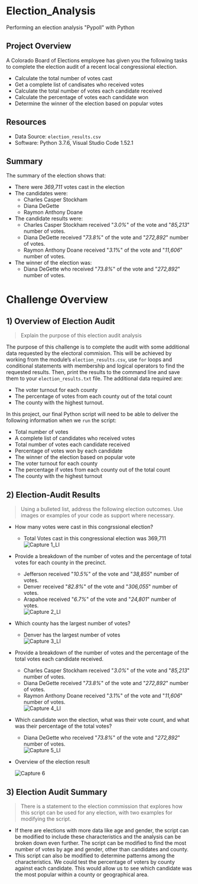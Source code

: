 # Election_Analysis
  Performing an election analysis "Pypoll" with Python 

## Project Overview
A Colorado Board of Elections employee has given you the following tasks to complete the election audit of a recent local congressional election.
 * Calculate the total number of votes cast
 * Get a complete list of candisates who received votes
 * Calculate the total number of votes each candidate received
 * Calculate the percentage of votes each candidate won
 * Determine the winner of the election based on popular votes

## Resources
  * Data Source: `election_results.csv` 
  * Software: Python 3.7.6, Visual Studio Code 1.52.1
  
## Summary
The summary of the election shows that:
* There were *369,711* votes cast in the election
* The candidates were:
   * Charles Casper Stockham
   * Diana DeGette
   * Raymon Anthony Doane
* The candidate results were:
   * Charles Casper Stockham received "*3.0%*" of the vote and "*85,213*" number of votes.
   * Diana DeGette received "*73.8%*" of the vote and "*272,892*" number of votes.
   * Raymon Anthony Doane received "*3.1*%" of the vote and "*11,606*" number of votes.
* The winner of the election was:
   * Diana DeGette who received "*73.8%*" of the vote and "*272,892*" number of votes.
 
 # Challenge Overview
 ## 1) Overview of Election Audit
 > Explain the purpose of this election audit analysis 
   
   The purpose of this challenge is to complete the audit with some additional data requested by the electoral commision. This will be achieved by working from the      module’s `election_results.csv`, use `for` loops and conditional statements with membership and logical operators to find the requested results. Then, print the results to the command line and save them to your `election_results.txt` file. The additional data required are:
   * The voter turnout for each county
   * The percentage of votes from each county out of the total count
   * The county with the highest turnout. 
   
In this project, our final Python script will need to be able to deliver the following information when we `run` the script: 
   * Total number of votes
   * A complete list of candidates who received votes
   * Total number of votes each candidate received
   * Percentage of votes won by each candidate
   * The winner of the election based on popular vote
   * The voter turnout for each county
   * The percentage if votes from each county out of the total count
   * The county with the highest turnout
  
 ## 2) Election-Audit Results
 > Using a bulleted list, address the following election outcomes. Use images or examples of your code as support where necessary.
 * How many votes were cast in this congrssional election?
   * Total Votes cast in this congressional election was 369,711  
![Capture 1_LI](https://user-images.githubusercontent.com/76136277/104855980-e224a080-58dd-11eb-852b-eb711e723caf.jpg)


 * Provide a breakdown of the number of votes and the percentage of total votes for each county in the precinct.
    * Jefferson received "*10.5%*" of the vote and "*38,855*" number of votes.
    * Denver received "*82.8%*" of the vote and "*306,055*" number of votes.
    * Arapahoe received "*6.7%*" of the vote and  "*24,801*" number of votes.    
![Capture 2_LI](https://user-images.githubusercontent.com/76136277/104856105-a8a06500-58de-11eb-9e06-40e9aadb077b.jpg)


 * Which county has the largest number of votes?
    * Denver has the largest number of votes      
![Capture 3_LI](https://user-images.githubusercontent.com/76136277/104856191-219fbc80-58df-11eb-83c3-b0f128eb9375.jpg)


 * Provide a breakdown of the number of votes and the percentage of the total votes each candidate received.
    * Charles Casper Stockham received "*3.0%*" of the vote and "*85,213*" number of votes.
    * Diana DeGette received "*73.8%*" of the vote and "*272,892*" number of votes.
    * Raymon Anthony Doane received "*3.1*%" of the vote and "*11,606*" number of votes.     
![Capture 4_LI](https://user-images.githubusercontent.com/76136277/104856433-9fb09300-58e0-11eb-8429-d2aaa320408b.jpg)


 * Which candidate won the election, what was their vote count, and what was their percentage of the total votes?
    * Diana DeGette who received "*73.8%*" of the vote and "*272,892*" number of votes.    
![Capture 5_LI](https://user-images.githubusercontent.com/76136277/104856528-34b38c00-58e1-11eb-81e1-5e38df837330.jpg)


* Overview of the election result

  ![Capture 6](https://user-images.githubusercontent.com/76136277/104857426-7a268800-58e6-11eb-8d68-670687ba6b5f.PNG)

## 3) Election Audit Summary
> There is a statement to the election commission that explores how this script can be used for any election, with two examples for modifying the script.
* If there are elections with more data like age and gender, the script can be modified to include these characteristics and the analysis can be broken down even further. The script can be modified to find the most number of votes by age and gender, other than candidates and county.
* This script can also be modified to determine patterns among the characteristics. We could test the percentage of voters by county against each candidate. This would allow us to see which candidate was the most popular within a county or geographical area.
